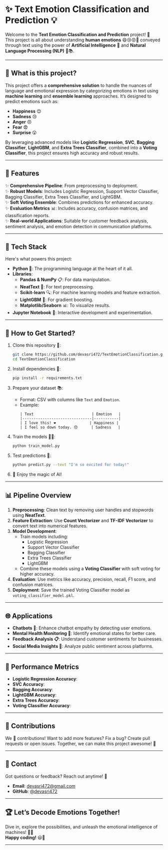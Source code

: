 # ✨ Text Emotion Classification and Prediction 💡

Welcome to the **Text Emotion Classification and Prediction** project! 🚀\
This project is all about understanding **human emotions** 😄😢😡🤔 conveyed through text using the power of **Artificial Intelligence** 🤖 and **Natural Language Processing (NLP)** 🧠📚.

---

## 📌 **What is this project?**

This project offers a **comprehensive solution** to handle the nuances of language and emotional expression by categorizing emotions in text using **machine learning** and **ensemble learning** approaches. It’s designed to predict emotions such as:

- **Happiness** 😊
- **Sadness** 😢
- **Anger** 😠
- **Fear** 😨
- **Surprise** 😲

By leveraging advanced models like **Logistic Regression**, **SVC**, **Bagging Classifier**, **LightGBM**, and **Extra Trees Classifier**, combined into a **Voting Classifier**, this project ensures high accuracy and robust results.

---

## 🚀 **Features**

✨ **Comprehensive Pipeline**: From preprocessing to deployment.\
✨ **Robust Models**: Includes Logistic Regression, Support Vector Classifier, Bagging Classifier, Extra Trees Classifier, and LightGBM.\
✨ **Soft Voting Ensemble**: Combines predictions for enhanced accuracy.\
✨ **Evaluation Metrics** 📊: Includes accuracy, confusion matrices, and classification reports.\
✨ **Real-world Applications**: Suitable for customer feedback analysis, sentiment analysis, and emotion detection in communication platforms.

---

## 🔧 **Tech Stack**

Here's what powers this project:

- **Python 🐍**: The programming language at the heart of it all.
- **Libraries**:
  - **Pandas & NumPy** 📋: For data manipulation.
  - **NeatText** 🤩: For text preprocessing.
  - **Scikit-learn** 🔍: For machine learning models and feature extraction.
  - **LightGBM** 🤖: For gradient boosting.
  - **Matplotlib/Seaborn** 📊: To visualize results.
- **Jupyter Notebook** 📒: Interactive development and experimentation.

---

## 🔼 **How to Get Started?**

1. Clone this repository 📂:

   ```bash
   git clone https://github.com/devasri472/TextEmotionClassification.git
   cd TextEmotionClassification
   ```

2. Install dependencies 🔨:

   ```bash
   pip install -r requirements.txt
   ```

3. Prepare your dataset 📚:

   - Format: CSV with columns like `Text` and `Emotion`.
   - Example:
     ```
     | Text                          | Emotion   |
     |-------------------------------|-----------|
     | I love this! ❤️               | Happiness |
     | I feel so down today. 😞      | Sadness   |
     ```

4. Train the models 🏋️‍♂️:

   ```bash
   python train_model.py
   ```

5. Test predictions 🔮:

   ```bash
   python predict.py --text "I'm so excited for today!"  
   ```

6. 🎉 Enjoy the magic of AI!

---

## 📊 **Pipeline Overview**

1. **Preprocessing**: Clean text by removing user handles and stopwords using **NeatText**.
2. **Feature Extraction**: Use **Count Vectorizer** and **TF-IDF Vectorizer** to convert text into numerical features.
3. **Model Development**:
   - Train models including:
     - Logistic Regression
     - Support Vector Classifier
     - Bagging Classifier
     - Extra Trees Classifier
     - LightGBM
   - Combine these models using a **Voting Classifier** with soft voting for higher accuracy.
4. **Evaluation**: Use metrics like accuracy, precision, recall, F1 score, and confusion matrices.
5. **Deployment**: Save the trained Voting Classifier model as `voting_classifier_model.pkl`.

---

## 🌐 **Applications**

- **Chatbots 🤖**: Enhance chatbot empathy by detecting user emotions.
- **Mental Health Monitoring 🧠**: Identify emotional states for better care.
- **Feedback Analysis 📋**: Understand customer sentiments for businesses.
- **Social Media Insights 📱**: Analyze public sentiment across platforms.

---

## 🚀 **Performance Metrics**

- **Logistic Regression Accuracy**:
- **SVC Accuracy**:
- **Bagging Accuracy**:
- **LightGBM Accuracy**:
- **Extra Trees Accuracy**:
- **Voting Classifier Accuracy**:

---

## 🤝 **Contributions**

We 💖 contributions! Want to add more features? Fix a bug? Create pull requests or open issues. Together, we can make this project awesome! 🌟

---

## 📩 **Contact**

Got questions or feedback? Reach out anytime! 📩

- **Email**: [devasri472@gmail.com](mailto\:devasri472@gmail.com)
- **GitHub**: [@devasri472](https://github.com/devasri472)

---

## 🏆 **Let’s Decode Emotions Together!**

Dive in, explore the possibilities, and unleash the emotional intelligence of machines! 🚀💡\
**Happy coding!** 😃🎉

---





